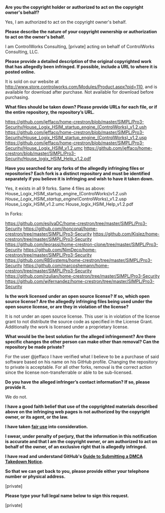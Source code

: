 **Are you the copyright holder or authorized to act on the copyright owner's behalf?**

Yes, I am authorized to act on the copyright owner's behalf.

**Please describe the nature of your copyright ownership or authorization to act on the owner's behalf.**

I am ControlWorks Consulting, [private] acting on behalf of ControlWorks Consulting, LLC.

**Please provide a detailed description of the original copyrighted work that has allegedly been infringed. If possible, include a URL to where it is posted online.**

It is sold on our website at http://www.store.controlworks.com/Modules/Product.aspx?pid=110, and is available for download after purchase. Not available for download before purchasing.

**What files should be taken down? Please provide URLs for each file, or if the entire repository, the repository’s URL.**

https://github.com/jeffaco/home-crestron/blob/master/SIMPL/Pro3-Security/House_Logix_HSIM_startup_engine_(ControlWorks)_v1.2.ush
https://github.com/jeffaco/home-crestron/blob/master/SIMPL/Pro3-Security/House_Logix_HSIM_startup_engine_(ControlWorks)_v1.2.usp
https://github.com/jeffaco/home-crestron/blob/master/SIMPL/Pro3-Security/House_Logix_HSIM_v1.2.umc
https://github.com/jeffaco/home-crestron/blob/master/SIMPL/Pro3-Security/House_logix_HSIM_Help_v1.2.pdf

**Have you searched for any forks of the allegedly infringing files or repositories? Each fork is a distinct repository and must be identified separately if you believe it is infringing and wish to have it taken down.**

Yes, it exists in all 9 forks. Same 4 files as above:
House_Logix_HSIM_startup_engine_(ControlWorks)_v1.2.ush
House_Logix_HSIM_startup_engine_(ControlWorks)_v1.2.usp
House_Logix_HSIM_v1.2.umc
House_logix_HSIM_Help_v1.2.pdf

In Forks:

https://github.com/esilvaDC/home-crestron/tree/master/SIMPL/Pro3-Security
https://github.com/jhonconal/home-crestron/tree/master/SIMPL/Pro3-Security
https://github.com/Kislez/home-crestron/tree/master/SIMPL/Pro3-Security
https://github.com/leorassi/home-crestron-clone/tree/master/SIMPL/Pro3-Security
https://github.com/NimDeco/home-crestron/tree/master/SIMPL/Pro3-Security
https://github.com/RBSystems/home-crestron/tree/master/SIMPL/Pro3-Security
https://github.com/marcoshemann/home-crestron/tree/master/SIMPL/Pro3-Security
https://github.com/rzulian/home-crestron/tree/master/SIMPL/Pro3-Security
https://github.com/wjfernandez/home-crestron/tree/master/SIMPL/Pro3-Security

**Is the work licensed under an open source license? If so, which open source license? Are the allegedly infringing files being used under the open source license, or are they in violation of the license?**

It is not under an open source license. This user is in violation of the license grant to not distribute the source code as specified in the License Grant. Additionally the work is licensed under a proprietary license.

**What would be the best solution for the alleged infringement? Are there specific changes the other person can make other than removal? Can the repository be made private?**

For the user @jeffaco I have verified what I believe to be a purchase of said software based on his name on his GitHub profile. Changing the repository to private is acceptable. For all other forks, removal is the correct action since the license non-transferrable or able to be sub-licensed.

**Do you have the alleged infringer’s contact information? If so, please provide it.**

We do not.

**I have a good faith belief that use of the copyrighted materials described above on the infringing web pages is not authorized by the copyright owner, or its agent, or the law.**

**I have taken <a href="https://www.lumendatabase.org/topics/22">fair use</a> into consideration.**

**I swear, under penalty of perjury, that the information in this notification is accurate and that I am the copyright owner, or am authorized to act on behalf of the owner, of an exclusive right that is allegedly infringed.**

**I have read and understand GitHub's <a href="https://help.github.com/articles/guide-to-submitting-a-dmca-takedown-notice/">Guide to Submitting a DMCA Takedown Notice</a>.**

**So that we can get back to you, please provide either your telephone number or physical address.**

[private]  

**Please type your full legal name below to sign this request.**

[private]  
